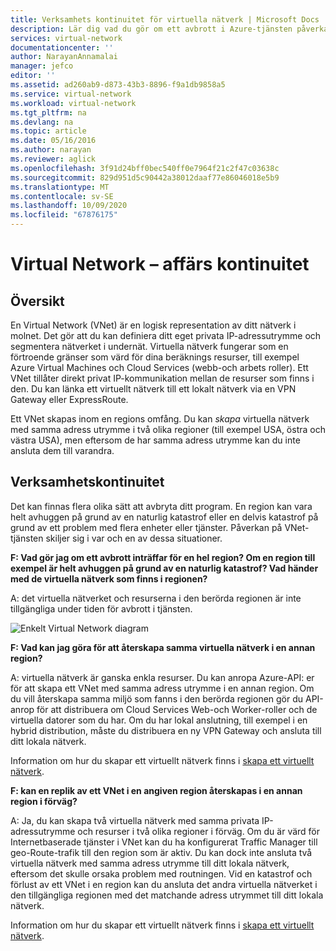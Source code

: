```yaml
---
title: Verksamhets kontinuitet för virtuella nätverk | Microsoft Docs
description: Lär dig vad du gör om ett avbrott i Azure-tjänsten påverkar virtuella Azure-nätverk.
services: virtual-network
documentationcenter: ''
author: NarayanAnnamalai
manager: jefco
editor: ''
ms.assetid: ad260ab9-d873-43b3-8896-f9a1db9858a5
ms.service: virtual-network
ms.workload: virtual-network
ms.tgt_pltfrm: na
ms.devlang: na
ms.topic: article
ms.date: 05/16/2016
ms.author: narayan
ms.reviewer: aglick
ms.openlocfilehash: 3f91d24bff0bec540ff0e7964f21c2f47c03638c
ms.sourcegitcommit: 829d951d5c90442a38012daaf77e86046018e5b9
ms.translationtype: MT
ms.contentlocale: sv-SE
ms.lasthandoff: 10/09/2020
ms.locfileid: "67876175"
---
```

# <a name="virtual-network--business-continuity"></a>Virtual Network – affärs kontinuitet

## <a name="overview"></a>Översikt
En Virtual Network (VNet) är en logisk representation av ditt nätverk i molnet. Det gör att du kan definiera ditt eget privata IP-adressutrymme och segmentera nätverket i undernät. Virtuella nätverk fungerar som en förtroende gränser som värd för dina beräknings resurser, till exempel Azure Virtual Machines och Cloud Services (webb-och arbets roller). Ett VNet tillåter direkt privat IP-kommunikation mellan de resurser som finns i den. Du kan länka ett virtuellt nätverk till ett lokalt nätverk via en VPN Gateway eller ExpressRoute.

Ett VNet skapas inom en regions omfång. Du kan *skapa* virtuella nätverk med samma adress utrymme i två olika regioner (till exempel USA, östra och västra USA), men eftersom de har samma adress utrymme kan du inte ansluta dem till varandra. 

## <a name="business-continuity"></a>Verksamhetskontinuitet

Det kan finnas flera olika sätt att avbryta ditt program. En region kan vara helt avhuggen på grund av en naturlig katastrof eller en delvis katastrof på grund av ett problem med flera enheter eller tjänster. Påverkan på VNet-tjänsten skiljer sig i var och en av dessa situationer.

**F: Vad gör jag om ett avbrott inträffar för en hel region? Om en region till exempel är helt avhuggen på grund av en naturlig katastrof? Vad händer med de virtuella nätverk som finns i regionen?**

A: det virtuella nätverket och resurserna i den berörda regionen är inte tillgängliga under tiden för avbrott i tjänsten.

![Enkelt Virtual Network diagram](./media/virtual-network-disaster-recovery-guidance/vnet.png)

**F: Vad kan jag göra för att återskapa samma virtuella nätverk i en annan region?**

A: virtuella nätverk är ganska enkla resurser. Du kan anropa Azure-API: er för att skapa ett VNet med samma adress utrymme i en annan region. Om du vill återskapa samma miljö som fanns i den berörda regionen gör du API-anrop för att distribuera om Cloud Services Web-och Worker-roller och de virtuella datorer som du har. Om du har lokal anslutning, till exempel i en hybrid distribution, måste du distribuera en ny VPN Gateway och ansluta till ditt lokala nätverk.

Information om hur du skapar ett virtuellt nätverk finns i [skapa ett virtuellt nätverk](manage-virtual-network.md#create-a-virtual-network).

**F: kan en replik av ett VNet i en angiven region återskapas i en annan region i förväg?**

A: Ja, du kan skapa två virtuella nätverk med samma privata IP-adressutrymme och resurser i två olika regioner i förväg. Om du är värd för Internetbaserade tjänster i VNet kan du ha konfigurerat Traffic Manager till geo-Route-trafik till den region som är aktiv. Du kan dock inte ansluta två virtuella nätverk med samma adress utrymme till ditt lokala nätverk, eftersom det skulle orsaka problem med routningen. Vid en katastrof och förlust av ett VNet i en region kan du ansluta det andra virtuella nätverket i den tillgängliga regionen med det matchande adress utrymmet till ditt lokala nätverk.

Information om hur du skapar ett virtuellt nätverk finns i [skapa ett virtuellt nätverk](manage-virtual-network.md#create-a-virtual-network).

